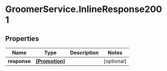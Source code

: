 # GroomerService.InlineResponse2001

## Properties

Name | Type | Description | Notes
------------ | ------------- | ------------- | -------------
**response** | [**[Promotion]**](Promotion.md) |  | [optional] 


